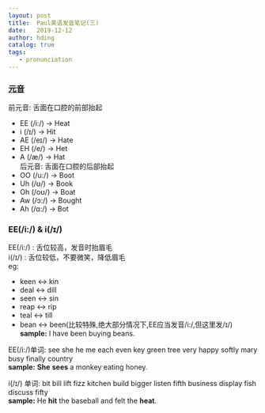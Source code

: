 ```yaml
---
layout: post
title:  Paul美语发音笔记(三)
date:   2019-12-12
author: hding
catalog: true
tags:
   - pronunciation
---
```

### [元音](https://www.bilibili.com/video/av37513520?p=8)
前元音: 舌面在口腔的前部抬起  
- EE (/i:/) ->  Heat
- i  (/ɪ/)	->	Hit
- AE (/eɪ/) ->	Hate
- EH (/e/)  ->	Het
- A  (/æ/)  ->	Hat  
后元音: 舌面在口腔的后部抬起
- OO (/u:/) ->  Boot
- Uh (/ʊ/)	->  Book
- Oh (/oʊ/) ->  Boat
- Aw (/ɔ:/) ->	Bought
- Ah (/ɑ:/) ->	Bot  



### EE(/i:/) & i(/ɪ/)
EE(/i:/) : 舌位较高，发音时抬眉毛  
i(/ɪ/)	 : 舌位较低，不要微笑，降低眉毛  
eg:
  - keen  <->  kin
  - deal  <->  dill
  - seen  <->  sin
  - reap  <->  rip
  - teal  <->  till
  - bean  <->  been(比较特殊,绝大部分情况下,EE应当发音/i:/,但这里发/ɪ/)  
  	**sample:** I have been buying beans.

EE(/i:/)单词: see she he me each even key green tree very happy softly mary busy finally country    
	**sample:** **She** **sees** a monkey eating honey.  

i(/ɪ/)  单词: bit bill lift fizz kitchen build bigger listen fifth business display fish discuss fifty  
	**sample:** He **hit** the baseball and felt the **heat**.  











  











	













































